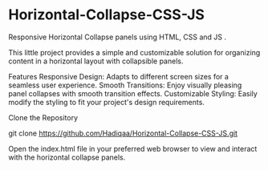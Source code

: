 # Horizontal-Collapse-CSS-JS
Responsive Horizontal Collapse panels using HTML, CSS and JS .

This little project provides a simple and customizable solution for organizing content in a horizontal layout with collapsible panels.

Features
Responsive Design: Adapts to different screen sizes for a seamless user experience.
Smooth Transitions: Enjoy visually pleasing panel collapses with smooth transition effects.
Customizable Styling: Easily modify the styling to fit your project's design requirements.

Clone the Repository

git clone https://github.com/Hadiqaa/Horizontal-Collapse-CSS-JS.git


Open the index.html file in your preferred web browser to view and interact with the horizontal collapse panels.
